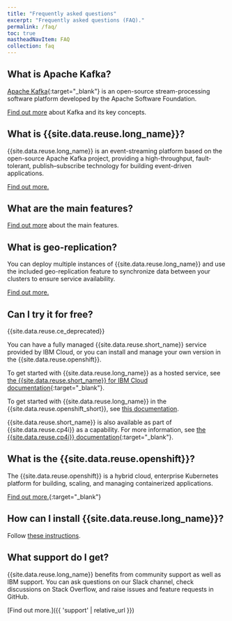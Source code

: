 ```yaml
---
title: "Frequently asked questions"
excerpt: "Frequently asked questions (FAQ)."
permalink: /faq/
toc: true
mastheadNavItem: FAQ
collection: faq
---
```


## What is Apache Kafka?

[Apache Kafka](https://kafka.apache.org/intro){:target="_blank"} is an open-source stream-processing software platform developed by the Apache Software Foundation.

[Find out more](../about/key-concepts/) about Kafka and its key concepts.

## What is {{site.data.reuse.long_name}}?

{{site.data.reuse.long_name}} is an event-streaming platform based on the open-source Apache Kafka project, providing a high-throughput, fault-tolerant, publish–subscribe technology for building event-driven applications.

[Find out more.](../about/overview/)

## What are the main features?

[Find out more](../about/overview/) about the main features.

## What is geo-replication?

You can deploy multiple instances of {{site.data.reuse.long_name}} and use the included geo-replication feature to synchronize data between your clusters to ensure service availability.

[Find out more.](../georeplication/about/)

## Can I try it for free?

{{site.data.reuse.ce_deprecated}}

You can have a fully managed {{site.data.reuse.short_name}} service provided by IBM Cloud, or you can install and manage your own version in the {{site.data.reuse.openshift}}.

To get started with {{site.data.reuse.long_name}} as a hosted service, see [the {{site.data.reuse.short_name}} for IBM Cloud documentation](https://cloud.ibm.com/docs/EventStreams?topic=EventStreams-getting-started){:target="_blank"}.

To get started with {{site.data.reuse.long_name}} in the {{site.data.reuse.openshift_short}}, see [this documentation](../).

{{site.data.reuse.short_name}} is also available as part of {{site.data.reuse.cp4i}} as a capability. For more information, see [the {{site.data.reuse.cp4i}} documentation](https://www.ibm.com/support/knowledgecenter/en/SSGT7J_20.2/install/install_event_streams.html){:target="_blank"}.

## What is the {{site.data.reuse.openshift}}?

The {{site.data.reuse.openshift}} is a hybrid cloud, enterprise Kubernetes platform for building, scaling, and managing containerized applications.

[Find out more.](https://docs.openshift.com/container-platform/4.4/welcome/index.html){:target="_blank"}

## How can I install {{site.data.reuse.long_name}}?

Follow [these instructions](../installing/installing).

## What support do I get?

{{site.data.reuse.long_name}} benefits from community support as well as IBM support. You can ask questions on our Slack channel, check discussions on Stack Overflow, and raise issues and feature requests in GitHub.

[Find out more.]({{ 'support' | relative_url }})
